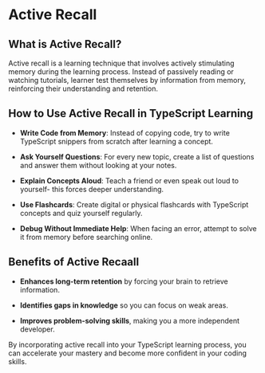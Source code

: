<h1>Active Recall</h1>

<h2>What is Active Recall?</h2>

<p>Active recall is a learning technique that involves actively stimulating memory during the learning process. Instead of passively reading or watching tutorials, learner test themselves by information from memory, reinforcing their understanding and retention.</p>

<h2>How to Use Active Recall in TypeScript Learning</h2>

<ul>
  <li><p><b>Write Code from Memory</b>: Instead of copying code, try to write TypeScript snippers from scratch after learning a concept.</p></li>
  <li><p><b>Ask Yourself Questions</b>: For every new topic, create a list of questions and answer them without looking at your notes.</p></li>
  <li><p><b>Explain Concepts Aloud</b>: Teach a friend or even speak out loud to yourself- this forces deeper understanding.</p></li>
  <li><p><b>Use Flashcards</b>: Create digital or physical flashcards with TypeScript concepts and quiz yourself regularly.</p></li>
  <li><p><b>Debug Without Immediate Help</b>: When facing an error, attempt to solve it from memory before searching online.</p></li>
</ul>

<h2>Benefits of Active Recaall</h2>

<ul>
  <li><p><b>Enhances long-term retention</b> by forcing your brain to retrieve information.</p></li>
  <li><p><b>Identifies gaps in knowledge</b> so you can focus on weak areas.</p></li>
  <li><p><b>Improves problem-solving skills</b>, making you a more independent developer.</p></li>
</ul>

<p>By incorporating active recall into your TypeScript learning process, you can accelerate your mastery and become more confident in your coding skills.</p>
